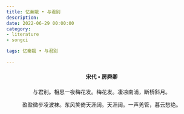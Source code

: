 ```yaml
---
title: 忆秦娥 • 与君别
description:
date: 2022-06-29 00:00:00
category:
- literature
- songci

tags: 忆秦娥 • 与君别

---
```


<div id="poem-author">
    宋代 • 房舜卿
</div>
<div id="poem-body">
<p class="poem-paragraph">与君别。相思一夜梅花发。梅花发。凄凉南浦，断桥斜月。</p>
<p class="poem-paragraph">盈盈微步凌波袜。东风笑倚天涯阔。天涯阔。一声羌管，暮云愁绝。</p>

</div>

<style>

#poem-author {
    width: 100%;
    text-align: center;
    margin: 20px 0;
    font-weight: bold;
}
#poem-body {
    width: 100%;
    text-align: center;
}
.poem-paragraph {
    font-family: "仿宋"
}

</style>